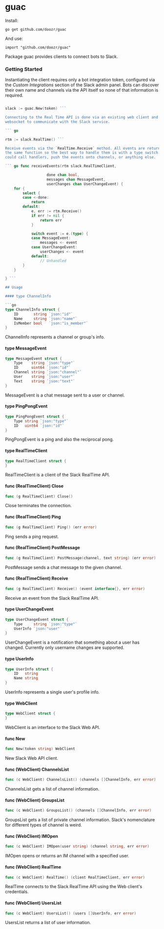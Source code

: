 # guac

Install:

    go get github.com/doozr/guac

And use:

    import "github.com/doozr/guac"

Package guac provides clients to connect bots to Slack.


### Getting Started

Instantiating the client requires only a bot integration token, configured via
the *Custom Integrations* section of the Slack admin panel. Bots can discover
their own name and channels via the API itself so none of that information is
required.

``` go

slack := guac.New(token) ```

Connecting to the Real Time API is done via an existing web client and opens a
websocket to communicate with the Slack service.

``` go

rtm := slack.RealTime() ```

Receive events via the `RealTime.Receive` method. All events are returned from
the same function so the best way to handle them is with a type switch. this
could call handlers, push the events onto channels, or anything else.

``` go func receiveEvents(rtm slack.RealTimeClient,

                   done chan bool,
                   messages chan MessageEvent,
                   userChanges chan UserChangeEvent) {
    for {
        select {
        case <-done:
            return
        default:
            e, err := rtm.Receive()
            if err != nil {
                return err
            }

            switch event := e.(type) {
            case MessageEvent:
                messages <- event
            case UserChangeEvent:
                userChanges <- event
            default:
                // Unhandled
        }
    }

} ```

## Usage

#### type ChannelInfo

```go
type ChannelInfo struct {
	ID       string `json:"id"`
	Name     string `json:"name"`
	IsMember bool   `json:"is_member"`
}
```

ChannelInfo represents a channel or group's info.

#### type MessageEvent

```go
type MessageEvent struct {
	Type    string `json:"type"`
	ID      uint64 `json:"id"`
	Channel string `json:"channel"`
	User    string `json:"user"`
	Text    string `json:"text"`
}
```

MessageEvent is a chat message sent to a user or channel.

#### type PingPongEvent

```go
type PingPongEvent struct {
	Type string `json:"type"`
	ID   uint64 `json:"id"`
}
```

PingPongEvent is a ping and also the reciprocal pong.

#### type RealTimeClient

```go
type RealTimeClient struct {
}
```

RealTimeClient is a client of the Slack RealTime API.

#### func (RealTimeClient) Close

```go
func (g RealTimeClient) Close()
```
Close terminates the connection.

#### func (RealTimeClient) Ping

```go
func (g RealTimeClient) Ping() (err error)
```
Ping sends a ping request.

#### func (RealTimeClient) PostMessage

```go
func (g RealTimeClient) PostMessage(channel, text string) (err error)
```
PostMessage sends a chat message to the given channel.

#### func (RealTimeClient) Receive

```go
func (g RealTimeClient) Receive() (event interface{}, err error)
```
Receive an event from the Slack RealTime API.

#### type UserChangeEvent

```go
type UserChangeEvent struct {
	Type     string `json:"type"`
	UserInfo `json:"user"`
}
```

UserChangeEvent is a notification that something about a user has changed.
Currently only username changes are supported.

#### type UserInfo

```go
type UserInfo struct {
	ID   string
	Name string
}
```

UserInfo represents a single user's profile info.

#### type WebClient

```go
type WebClient struct {
}
```

WebClient is an interface to the Slack Web API.

#### func  New

```go
func New(token string) WebClient
```
New Slack Web API client.

#### func (WebClient) ChannelsList

```go
func (c WebClient) ChannelsList() (channels []ChannelInfo, err error)
```
ChannelsList gets a list of channel information.

#### func (WebClient) GroupsList

```go
func (c WebClient) GroupsList() (channels []ChannelInfo, err error)
```
GroupsList gets a list of private channel information. Slack's nomenclature for
different types of channel is weird.

#### func (WebClient) IMOpen

```go
func (c WebClient) IMOpen(user string) (channel string, err error)
```
IMOpen opens or returns an IM channel with a specified user.

#### func (WebClient) RealTime

```go
func (c WebClient) RealTime() (client RealTimeClient, err error)
```
RealTime connects to the Slack RealTime API using the Web client's credentials.

#### func (WebClient) UsersList

```go
func (c WebClient) UsersList() (users []UserInfo, err error)
```
UsersList returns a list of user information.
